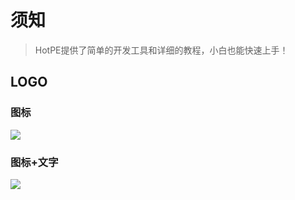 # 须知
> HotPE提供了简单的开发工具和详细的教程，小白也能快速上手！

## LOGO
### 图标
![](https://www.hotpe.top/wp-content/uploads/2022/04/logo.ico)
### 图标+文字
![](https://www.hotpe.top/wp-content/uploads/2021/10/-010-2-e1634435598637-1024x297.png)





